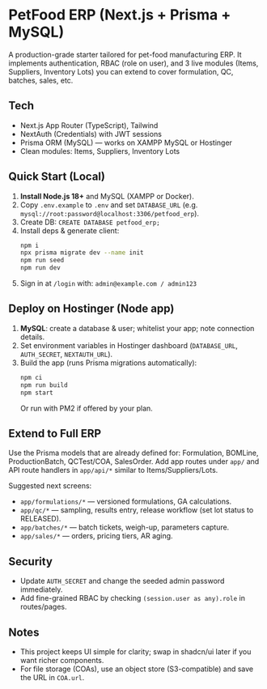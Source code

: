 # PetFood ERP (Next.js + Prisma + MySQL)

A production-grade starter tailored for pet-food manufacturing ERP. It implements authentication, RBAC (role on user), and 3 live modules (Items, Suppliers, Inventory Lots) you can extend to cover formulation, QC, batches, sales, etc.

## Tech
- Next.js App Router (TypeScript), Tailwind
- NextAuth (Credentials) with JWT sessions
- Prisma ORM (MySQL) — works on XAMPP MySQL or Hostinger
- Clean modules: Items, Suppliers, Inventory Lots

## Quick Start (Local)
1. **Install Node.js 18+** and MySQL (XAMPP or Docker).
2. Copy `.env.example` to `.env` and set `DATABASE_URL` (e.g. `mysql://root:password@localhost:3306/petfood_erp`).
3. Create DB: `CREATE DATABASE petfood_erp;`
4. Install deps & generate client:
   ```bash
   npm i
   npx prisma migrate dev --name init
   npm run seed
   npm run dev
   ```
5. Sign in at `/login` with: `admin@example.com / admin123`

## Deploy on Hostinger (Node app)
1. **MySQL**: create a database & user; whitelist your app; note connection details.
2. Set environment variables in Hostinger dashboard (`DATABASE_URL`, `AUTH_SECRET`, `NEXTAUTH_URL`).
3. Build the app (runs Prisma migrations automatically):
   ```bash
   npm ci
   npm run build
   npm start
   ```
   Or run with PM2 if offered by your plan.

## Extend to Full ERP
Use the Prisma models that are already defined for: Formulation, BOMLine, ProductionBatch, QCTest/COA, SalesOrder. Add app routes under `app/` and API route handlers in `app/api/*` similar to Items/Suppliers/Lots.

Suggested next screens:
- `app/formulations/*` — versioned formulations, GA calculations.
- `app/qc/*` — sampling, results entry, release workflow (set lot status to RELEASED).
- `app/batches/*` — batch tickets, weigh-up, parameters capture.
- `app/sales/*` — orders, pricing tiers, AR aging.

## Security
- Update `AUTH_SECRET` and change the seeded admin password immediately.
- Add fine-grained RBAC by checking `(session.user as any).role` in routes/pages.

## Notes
- This project keeps UI simple for clarity; swap in shadcn/ui later if you want richer components.
- For file storage (COAs), use an object store (S3-compatible) and save the URL in `COA.url`.
